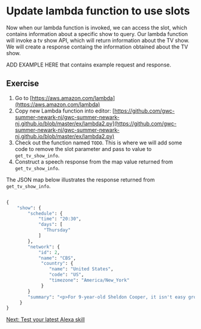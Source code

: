 # Update lambda function to use slots

Now when our lambda function is invoked, we can access the slot, which contains information about a specific show to query.
Our lambda function will invoke a tv show API, which will return information about the TV show. We will create a response containg the
information obtained about the TV show.

ADD EXAMPLE HERE that contains example request and response.


## Exercise

1. Go to [https://aws.amazon.com/lambda](https://aws.amazon.com/lambda)
2. Copy new Lambda function into editor: [https://github.com/gwc-summer-newark-nj/gwc-summer-newark-nj.github.io/blob/master/ex/lambda2.py](https://github.com/gwc-summer-newark-nj/gwc-summer-newark-nj.github.io/blob/master/ex/lambda2.py)
3. Check out the function named `TODO`. This is where we will add some code to remove the slot parameter and pass to value to `get_tv_show_info`.
4. Construct a speech response from the map value returned from `get_tv_show_info`.


The JSON map below illustrates the response returned from `get_tv_show_info`.

```python

{
    "show": {
        "schedule": {
            "time": "20:30",
            "days": [
              "Thursday"
            ]
        },
        "network": {
            "id": 2,
            "name": "CBS",
             "country": {
                "name": "United States",
                "code": "US",
                "timezone": "America/New_York"
             }
        }
        "summary": "<p>For 9-year-old Sheldon Cooper, it isn't easy growing up in East Texas. Being a once-in-a-generation mind capable of advanced mathematics and science isn't always helpful in a land where church and football are king. And while the vulnerable, gifted and somewhat naïve Sheldon deals with the world, his very normal family must find a way to deal with him. His father, George, is struggling to find his way as a high school football coach and as father to a boy he doesn't understand. Sheldon's mother, Mary, fiercely protects and nurtures her son in a town where he just doesn't fit in. Sheldon's older brother, Georgie, does the best he can in high school, but it's tough to be cool when you're in the same classes with your odd 9-year-old brother. Finally, there's Sheldon's twin sister, Missy, who sometimes resents all the attention Sheldon gets, but also remains the one person who can reliably tell Sheldon the truth. For 10 years on THE BIG BANG THEORY, audiences have come to know the iconic, eccentric and extraordinary Sheldon Cooper. This single-camera, half-hour comedy gives us the chance to meet him in childhood, as he embarks on his innocent, awkward and hopeful journey toward the man he will become.</p>",
     }
}
```

[Next: Test your latest Alexa skill](test2.md)